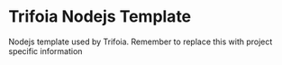 # Trifoia Nodejs Template
Nodejs template used by Trifoia. Remember to replace this with project specific information

